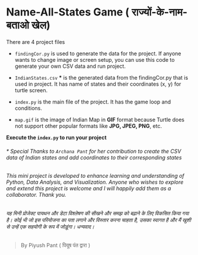 # Name-All-States Game ( राज्यों-के-नाम-बताओ खेल)

There are 4 project files

- `findingCor.py` is used to generate the data for the project. If anyone wants to change image or screen setup, you can use this code to generate your own CSV data and run project.

- `IndianStates.csv` **\***  is the generated data from the findingCor.py that is used in project. It has name of states and their coordinates (x, y) for turtle screen.

- `index.py` is the main file of the project. It has the game loop and conditions.

- `map.gif` is the image of Indian Map in **GIF** format because Turtle does not support other popular formats like **JPG, JPEG, PNG**, etc.

**Execute the `index.py` to run your project**


###### * Special Thanks to `Archana Pant` for her contribution to create the CSV data of Indian states and add coordinates to their corresponding states


###### This mini project is developed to enhance learning and understanding of Python, Data Analysis, and Visualization. Anyone who wishes to explore and extend this project is welcome and I will happily add them as a collaborator. Thank you. 
###### यह मिनी प्रोजेक्ट पायथन और डेटा विश्लेषण की सीखने और समझ को बढ़ाने के लिए विकसित किया गया है। कोई भी जो इस परियोजना का पता लगाने और विस्तार करना चाहता है, उसका स्वागत है और मैं खुशी से उन्हें एक सहयोगी के रूप में जोड़ूंगा। धन्यवाद।

> By Piyush Pant ( पियूष पंत द्वारा )
